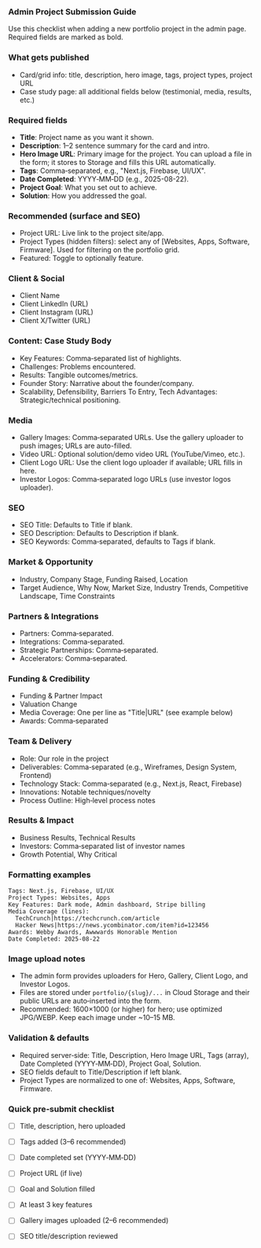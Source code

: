 ### Admin Project Submission Guide

Use this checklist when adding a new portfolio project in the admin page. Required fields are marked as bold.

### What gets published
- Card/grid info: title, description, hero image, tags, project types, project URL
- Case study page: all additional fields below (testimonial, media, results, etc.)

### Required fields
- **Title**: Project name as you want it shown.
- **Description**: 1–2 sentence summary for the card and intro.
- **Hero Image URL**: Primary image for the project. You can upload a file in the form; it stores to Storage and fills this URL automatically.
- **Tags**: Comma‑separated, e.g., "Next.js, Firebase, UI/UX".
- **Date Completed**: YYYY‑MM‑DD (e.g., 2025-08-22).
- **Project Goal**: What you set out to achieve.
- **Solution**: How you addressed the goal.

### Recommended (surface and SEO)
- Project URL: Live link to the project site/app.
- Project Types (hidden filters): select any of [Websites, Apps, Software, Firmware]. Used for filtering on the portfolio grid.
- Featured: Toggle to optionally feature.

### Client & Social
- Client Name
- Client LinkedIn (URL)
- Client Instagram (URL)
- Client X/Twitter (URL)

### Content: Case Study Body
- Key Features: Comma‑separated list of highlights.
- Challenges: Problems encountered.
- Results: Tangible outcomes/metrics.
- Founder Story: Narrative about the founder/company.
- Scalability, Defensibility, Barriers To Entry, Tech Advantages: Strategic/technical positioning.

### Media
- Gallery Images: Comma‑separated URLs. Use the gallery uploader to push images; URLs are auto-filled.
- Video URL: Optional solution/demo video URL (YouTube/Vimeo, etc.).
- Client Logo URL: Use the client logo uploader if available; URL fills in here.
- Investor Logos: Comma‑separated logo URLs (use investor logos uploader).

### SEO
- SEO Title: Defaults to Title if blank.
- SEO Description: Defaults to Description if blank.
- SEO Keywords: Comma‑separated, defaults to Tags if blank.

### Market & Opportunity
- Industry, Company Stage, Funding Raised, Location
- Target Audience, Why Now, Market Size, Industry Trends, Competitive Landscape, Time Constraints

### Partners & Integrations
- Partners: Comma‑separated.
- Integrations: Comma‑separated.
- Strategic Partnerships: Comma‑separated.
- Accelerators: Comma‑separated.

### Funding & Credibility
- Funding & Partner Impact
- Valuation Change
- Media Coverage: One per line as "Title|URL" (see example below)
- Awards: Comma‑separated

### Team & Delivery
- Role: Our role in the project
- Deliverables: Comma‑separated (e.g., Wireframes, Design System, Frontend)
- Technology Stack: Comma‑separated (e.g., Next.js, React, Firebase)
- Innovations: Notable techniques/novelty
- Process Outline: High‑level process notes

### Results & Impact
- Business Results, Technical Results
- Investors: Comma‑separated list of investor names
- Growth Potential, Why Critical

### Formatting examples
```text
Tags: Next.js, Firebase, UI/UX
Project Types: Websites, Apps
Key Features: Dark mode, Admin dashboard, Stripe billing
Media Coverage (lines):
  TechCrunch|https://techcrunch.com/article
  Hacker News|https://news.ycombinator.com/item?id=123456
Awards: Webby Awards, Awwwards Honorable Mention
Date Completed: 2025-08-22
```

### Image upload notes
- The admin form provides uploaders for Hero, Gallery, Client Logo, and Investor Logos.
- Files are stored under `portfolio/{slug}/...` in Cloud Storage and their public URLs are auto‑inserted into the form.
- Recommended: 1600×1000 (or higher) for hero; use optimized JPG/WEBP. Keep each image under ~10–15 MB.

### Validation & defaults
- Required server‑side: Title, Description, Hero Image URL, Tags (array), Date Completed (YYYY‑MM‑DD), Project Goal, Solution.
- SEO fields default to Title/Description if left blank.
- Project Types are normalized to one of: Websites, Apps, Software, Firmware.

### Quick pre‑submit checklist
- [ ] Title, description, hero uploaded
- [ ] Tags added (3–6 recommended)
- [ ] Date completed set (YYYY‑MM‑DD)
- [ ] Project URL (if live)
- [ ] Goal and Solution filled
- [ ] At least 3 key features
- [ ] Gallery images uploaded (2–6 recommended)
- [ ] SEO title/description reviewed

